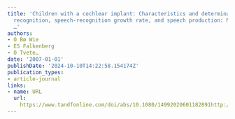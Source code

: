 ```yaml
---
title: 'Children with a cochlear implant: Characteristics and determinants of speech
  recognition, speech-recognition growth rate, and speech production: Niños con Implante
  …'
authors:
- O Bø Wie
- ES Falkenberg
- O Tvete…
date: '2007-01-01'
publishDate: '2024-10-10T14:22:58.154174Z'
publication_types:
- article-journal
links:
- name: URL
  url: 
    https://www.tandfonline.com/doi/abs/10.1080/14992020601182891http://citeseerx.ist.psu.edu/viewdoc/download?doi=10.1.1.572.2998&rep=rep1&type=pdf
---
```

